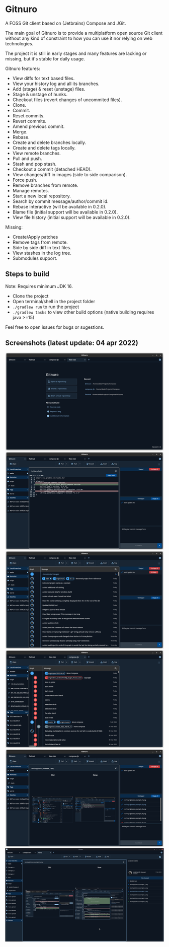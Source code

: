 # Gitnuro

A FOSS Git client based on (Jetbrains) Compose and JGit.

The main goal of Gitnuro is to provide a multiplatform open source Git client without any kind of constraint to how you
can use it nor relying on web technologies.

The project it is still in early stages and many features are lacking or missing, but it's stable for daily usage.

Gitnuro features:

- View diffs for text based files.
- View your history log and all its branches.
- Add (stage) & reset (unstage) files.
- Stage & unstage of hunks.
- Checkout files (revert changes of uncommited files).
- Clone.
- Commit.
- Reset commits.
- Revert commits.
- Amend previous commit.
- Merge.
- Rebase.
- Create and delete branches locally.
- Create and delete tags locally.
- View remote branches.
- Pull and push.
- Stash and pop stash.
- Checkout a commit (detached HEAD).
- View changes/diff in images (side to side comparison).
- Force push.
- Remove branches from remote.
- Manage remotes.
- Start a new local repository.
- Search by commit message/author/commit id.
- Rebase interactive (will be available in 0.2.0).
- Blame file (initial support will be available in 0.2.0).
- View file history (initial support will be available in 0.2.0).

Missing:

- Create/Apply patches
- Remove tags from remote.
- Side by side diff in text files.
- View stashes in the log tree.
- Submodules support.


## Steps to build

Note: Requires minimum JDK 16.

- Clone the project
- Open terminal/shell in the project folder
- `./gradlew run` to run the project
- `./gradlew tasks` to view other build options (native building requires java >=15)

Feel free to open issues for bugs or sugestions.

## Screenshots (latest update: 04 apr 2022)

![Example 1](/res/img/gitnuro_example_1.png)
![Example 2](/res/img/gitnuro_example_2.png)
![Example 3](/res/img/gitnuro_example_3.png)
![Example 4](/res/img/gitnuro_example_4.png)
![Example 5](/res/img/gitnuro_example_5.png)
![Example 6](/res/img/gitnuro_example_6.png)
